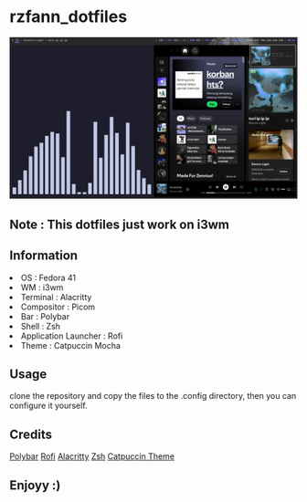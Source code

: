 <h1>rzfann_dotfiles</h1>
<p align="center">
  <img src="foto2.png"/>
</p>
<h2>Note : This dotfiles just work on i3wm</h2>

## Information

  <li>OS : Fedora 41</li>
  <li>WM : i3wm</li> 
  <li>Terminal : Alacritty</li>
  <li>Compositor : Picom</li>
  <li>Bar : Polybar</li>
  <li>Shell : Zsh</li>
  <li>Application Launcher : Rofi</li>
  <li>Theme : Catpuccin Mocha</li>


## Usage
clone the repository and copy the files to the .config directory, then you can configure it yourself.

## Credits

<a href="https://github.com/polybar/polybar">Polybar</a>
<a href="https://github.com/davatorium/rofi">Rofi</a>
<a href="https://alacritty.org/">Alacritty</a>
<a href="https://github.com/ohmyzsh/ohmyzsh/wiki/Installing-ZSH">Zsh</a>
<a href="https://catppuccin.com/">Catpuccin Theme</a>


## Enjoyy :)

